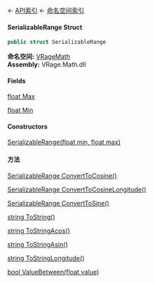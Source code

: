 ← [API索引](Api-Index) ← [命名空间索引](Namespace-Index)

#### SerializableRange Struct

```csharp
public struct SerializableRange
```

**命名空间:** [VRageMath](VRageMath)  
**Assembly:** VRage.Math.dll

#### Fields

[float Max](VRageMath.SerializableRange.Max)

> 

[float Min](VRageMath.SerializableRange.Min)

> 

#### Constructors

[SerializableRange(float min, float max)](VRageMath.SerializableRange..ctor)

> 

#### 方法

[SerializableRange ConvertToCosine()](VRageMath.SerializableRange.ConvertToCosine)

> 

[SerializableRange ConvertToCosineLongitude()](VRageMath.SerializableRange.ConvertToCosineLongitude)

> 

[SerializableRange ConvertToSine()](VRageMath.SerializableRange.ConvertToSine)

> 

[string ToString()](VRageMath.SerializableRange.ToString)

> 

[string ToStringAcos()](VRageMath.SerializableRange.ToStringAcos)

> 

[string ToStringAsin()](VRageMath.SerializableRange.ToStringAsin)

> 

[string ToStringLongitude()](VRageMath.SerializableRange.ToStringLongitude)

> 

[bool ValueBetween(float value)](VRageMath.SerializableRange.ValueBetween)

> 

